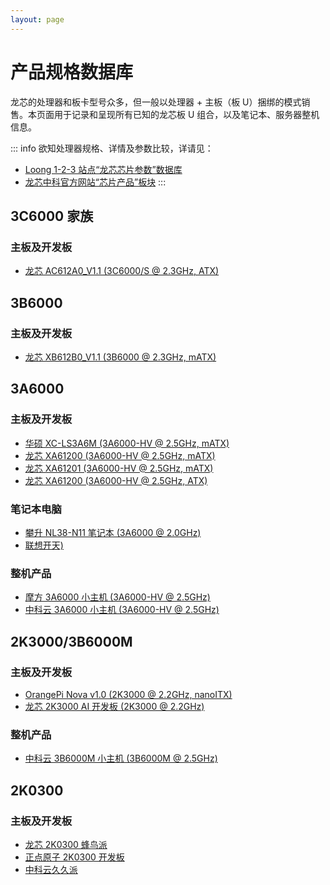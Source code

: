 ```yaml
---
layout: page
---
```


<script setup>
import ChildHeader from '/components/ChildHeader.vue'
</script>

<ChildHeader />

<div class="body_content">

# 产品规格数据库

龙芯的处理器和板卡型号众多，但一般以处理器 + 主板（板 U）捆绑的模式销售。本页面用于记录和呈现所有已知的龙芯板 U 组合，以及笔记本、服务器整机信息。

::: info
欲知处理器规格、详情及参数比较，详请见：

- [Loong 1-2-3 站点“龙芯芯片参数”数据库](https://loong123.cn/chips/)
- [龙芯中科官方网站“芯片产品”板块](https://www.loongson.cn/product/channel)
:::

## 3C6000 家族

### 主板及开发板

- [龙芯 AC612A0_V1.1 (3C6000/S @ 2.3GHz, ATX)](/pages/devices/loongson-ac612a0_v1.1)

## 3B6000

### 主板及开发板

- [龙芯 XB612B0_V1.1 (3B6000 @ 2.3GHz, mATX)](/pages/devices/loongson-xb612b0_v1.1)

## 3A6000

### 主板及开发板

- [华硕 XC-LS3A6M (3A6000-HV @ 2.5GHz, mATX)](/pages/devices/asus-xc-ls3a6m)
- [龙芯 XA61200 (3A6000-HV @ 2.5GHz, mATX)](/pages/devices/loongson-xa61200)
- [龙芯 XA61201 (3A6000-HV @ 2.5GHz, mATX)](/pages/devices/loongson-xa61201)
- [龙芯 XA61200 (3A6000-HV @ 2.5GHz, ATX)](/pages/devices/loongson-xa612a0)

### 笔记本电脑

- [攀升 NL38-N11 笔记本 (3A6000 @ 2.0GHz)](/pages/devices/ipason-nl38-n11)
- [联想开天)](/pages/devices/ipason-nl38-n11)

### 整机产品

- [摩方 3A6000 小主机 (3A6000-HV @ 2.5GHz)](/pages/devices/morefine-3a6000-nuc)
- [中科云 3A6000 小主机 (3A6000-HV @ 2.5GHz)](/pages/devices/ctcisz-3a6000-nuc)

## 2K3000/3B6000M

### 主板及开发板

- [OrangePi Nova v1.0 (2K3000 @ 2.2GHz, nanoITX)](/pages/devices/opi_nova_v1.0)
- [龙芯 2K3000 AI 开发板 (2K3000 @ 2.2GHz)](/pages/devices/loongson-2k3000-ai-evb)

### 整机产品

- [中科云 3B6000M 小主机 (3B6000M @ 2.5GHz)](/pages/devices/ctcisz-nuc-3b6000)

## 2K0300

### 主板及开发板

- [龙芯 2K0300 蜂鸟派](/pages/devices/loongson-2k0300-evb)
- [正点原子 2K0300 开发板](/pages/devices/alientek-2k0300-evb)
- [中科云久久派](/pages/devices/ctcisz-foreverpi)

</div>